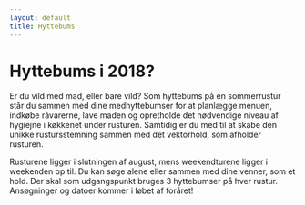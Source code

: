 ```yaml
---
layout: default
title: Hyttebums
---
```

<h1>Hyttebums i 2018?</h1>

<div id="poster-image" style="background-image: url('/static/img/hyttebums.jpg');">
</div>

<p>Er du vild med mad, eller bare vild? Som hyttebums på en sommerrustur står du sammen med dine medhyttebumser for at planlægge menuen, indkøbe råvarerne, lave maden og opretholde det nødvendige niveau af hygiejne i køkkenet under rusturen. Samtidig er du med til at skabe den unikke rustursstemning sammen med det vektorhold, som afholder rusturen.</p>
<p>Rusturene ligger i slutningen af august, mens weekendturene ligger i weekenden op til. Du kan søge alene eller sammen med dine venner, som et hold. Der skal som udgangspunkt bruges 3 hyttebumser på hver rustur. Ansøgninger og datoer kommer i løbet af foråret!
</p>

